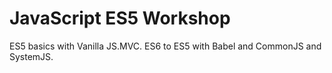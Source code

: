 # JavaScript ES5 Workshop

ES5 basics with Vanilla JS.MVC. ES6 to ES5 with Babel and CommonJS and SystemJS.
